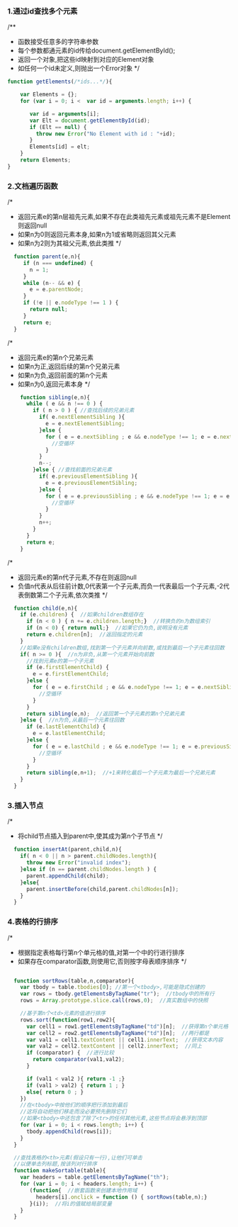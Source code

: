 ### 1.通过id查找多个元素

/**
*  函数接受任意多的字符串参数
*  每个参数都通元素的id传给document.getElementById();
*  返回一个对象,把这些id映射到对应的Element对象
*  如任何一个id未定义,则抛出一个Error对象
*/

```js
function getElements(/*ids...*/){

    var Elements = {};
    for (var i = 0; i <  var id = arguments.length; i++) {

       var id = arguments[i];
       var Elt = document.getElementById(id);
       if (Elt == null) {
         throw new Error("No Element with id : "+id);
       }
       Elements[id] = elt;
    }
    return Elements;
}
```

### 2.文档遍历函数

/*
* 返回元素e的第n层祖先元素,如果不存在此类祖先元素或祖先元素不是Element则返回null
*  如果n为0则返回元素本身,如果n为1或省略则返回其父元素
*  如果n为2则为其祖父元素,依此类推
 */
 
 ```js
   function parent(e,n){
      if (n === undefined) {
        n = 1;
      }
      while (n-- && e) {
        e = e.parentNode;
      }
      if (!e || e.nodeType !== 1 ) {
        return null;
      }
      return e;
   }
 ```
/*
*    返回元素e的第n个兄弟元素
*    如果n为正,返回后续的第n个兄弟元素
*    如果n为负,返回前面的第n个元素
*    如果n为0,返回元素本身
*/

```js
    function sibling(e,n){
      while ( e && n !== 0 ) {
        if ( n > 0 ) { //查找后续的兄弟元素
          if( e.nextElementSibling ){
            e = e.nextElementSibling;
          }else {
            for ( e = e.nextSibling ; e && e.nodeType !== 1; e = e.nextSibling){
              //空循环
            }
          }
          n--;
        }else { //查找前面的兄弟元素
          if( e.previousElementSibling ){
            e = e.previousElementSibling;
          }else {
            for ( e = e.previousSibling ; e && e.nodeType !== 1; e = e.previousSibling){
              //空循环
            }
          }
          n++;
        }
      }
      return e;
    }
```
/*
*   返回元素e的第n代子元素,不存在则返回null
*   负值n代表从后往前计数,0代表第一个子元素,而负一代表最后一个子元素,-2代表倒数第二个子元素,依次类推
*/
```js
  function child(e,n){
    if (e.children) {  //如果children数组存在
      if (n < 0 ) { n += e.children.length;}  //转换负的n为数组索引
      if (n < 0) { return null;}  //如果它仍为负,说明没有元素
      return e.children[n];  //返回指定的元素
    }
    //如果e没有children数组,找到第一个子元素并向前数,或找到最后一个子元素往回数
    if( n >= 0 ){  //n为非负,从第一个元素开始向前数
      //找到元素e的第一个子元素
      if (e.firstElementChild) {
        e = e.firstElementChild;
      }else {
        for ( e = e.firstChild ; e && e.nodeType !== 1; e = e.nextSibling){
          //空循环
        }
      }
      return sibling(e,n);  //返回第一个子元素的第n个兄弟元素
    }else {  //n为负,从最后一个元素往回数
      if (e.lastElementChild) {
        e = e.lastElementChild;
      }else {
        for ( e = e.lastChild ; e && e.nodeType !== 1; e = e.previousSibling){
          //空循环
        }
      }
      return sibling(e,n+1);  //+1来转化最后一个子元素为最后一个兄弟元素
    }
  }
```
### 3.插入节点
/*
  *  将child节点插入到parent中,使其成为第n个子节点
*/
```js
  function insertAt(parent,child,n){
    if( n < 0 || n > parent.childNodes.length){
      throw new Error("invalid index");
    }else if (n == parent.childNodes.length ) {
      parent.appendChild(child);
    }else{
      parent.insertBefore(child,parent.childNodes[n]);
    }
  }
```
### 4.表格的行排序
/*
*  根据指定表格每行第n个单元格的值,对第一个<tbody>中的行进行排序
*  如果存在comparator函数,则使用它,否则按字母表顺序排序
*/
```js

  function sortRows(table,n,comparator){
    var tbody = table.tbodies[0]; //第一个<tbody>,可能是隐式创建的
    var rows = tbody.getElementsByTagName("tr");  //tbody中的所有行
    rows = Array.prototype.slice.call(rows,0);  //真实数组中的快照

    //基于第n个<td>元素的值进行排序
    rows.sort(function(row1,row2){
      var cell1 = row1.getElementsByTagName("td")[n];  //获得第n个单元格
      var cell2 = row2.getElementsByTagName("td")[n];  //两行都是
      var val1 = cell1.textContent || cell1.innerText;  //获得文本内容
      var val2 = cell2.textContent || cell2.innerText;  //同上
      if (comparator) {  //进行比较
        return comparator(val1,val2);
      }

      if (val1 < val2 ){ return -1 ;}
      if (val1 > val2) { return 1 ; }
      else{ return 0 ; }
    })
    //在<tbody>中按他们的顺序把行添加到最后
    //这将自动把他们移走而没必要预先删除它们
    //如果<tbody>中还包含了除了<tr>的任何其他元素,这些节点将会悬浮到顶部
    for (var i = 0; i < rows.length; i++) {
      tbody.appendChild(rows[i]);
    }
  }

```
```js
  //查找表格的<th>元素(假设只有一行),让他们可单击
  //以便单击列标题,按该列对行排序
  function makeSortable(table){
    var headers = table.getElementsByTagName("th");
    for (var i = 0; i < headers.length; i++) {
       (function{  //嵌套函数来创建本地作用域
         headers[i].onclick = function () { sortRows(table,n);}
       }(i));  //将i的值赋给局部变量
    }
  }
```
